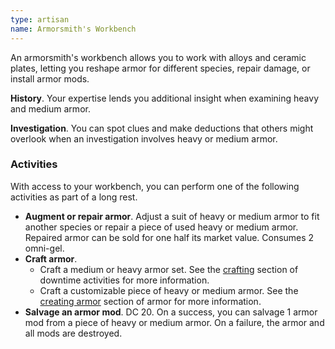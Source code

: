```yaml
---
type: artisan
name: Armorsmith's Workbench
---
```

An armorsmith's workbench allows you to work with alloys and ceramic plates, letting you reshape armor for different species,
repair damage, or install armor mods.

__History__. Your expertise lends you additional insight when examining heavy and medium armor.

__Investigation__. You can spot clues and make deductions that others might overlook when an investigation involves heavy or medium armor.

### Activities
With access to your workbench, you can perform one of the following activities as part of a long rest.

* __Augment or repair armor__. Adjust a suit of heavy or medium armor to fit another species or repair a piece of used
heavy or medium armor. Repaired armor can be sold for one half its market value. Consumes 2 omni-gel.
* __Craft armor__.
  - Craft a medium or heavy armor set. See the [crafting](/manual/missions#between-missions)
section of downtime activities for more information.
  - Craft a customizable piece of heavy or medium armor. See the [creating armor](/manual/equipment#custom-armor)
section of armor for more information.
* __Salvage an armor mod__. DC 20. On a success, you can salvage 1 armor mod from a piece of heavy or medium armor. On a failure, the armor
  and all mods are destroyed.

